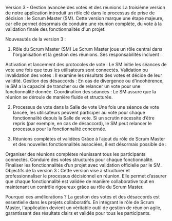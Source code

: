 Version 3 - Gestion avancée des votes et des réunions
La troisième version de notre application introduit un rôle clé dans le processus de prise de décision : le Scrum Master (SM). Cette version marque une étape majeure, car elle permet désormais de conduire une réunion complète, du vote à la validation finale des fonctionnalités d'un projet.

Nouveautés de la version 3 :
1. Rôle du Scrum Master (SM)
Le Scrum Master joue un rôle central dans l'organisation et la gestion des réunions. Ses responsabilités incluent :

Activation et lancement des protocoles de vote : Le SM initie les séances de vote une fois que tous les utilisateurs sont connectés.
Validation ou invalidation des votes : Il examine les résultats des votes et décide de leur validité.
Gestion des désaccords : En cas de divergence ou d'incohérence, le SM a la capacité de trancher ou de relancer un vote pour une fonctionnalité donnée.
Coordination des séances : Le SM assure que la réunion se déroule de manière fluide et structurée.

2. Processus de vote dans la Salle de vote
Une fois une séance de vote lancée, les utilisateurs peuvent participer au vote pour chaque fonctionnalité depuis la Salle de vote.
Si un scrutin nécessite d’être repris (par exemple, en cas de désaccord), le SM peut relancer le processus pour la fonctionnalité concernée.

3. Réunions complètes et validées
Grâce à l’ajout du rôle de Scrum Master et des nouvelles fonctionnalités associées, il est désormais possible de :

Organiser des réunions complètes réunissant tous les participants connectés.
Conduire des votes structurés pour chaque fonctionnalité.
Finaliser les fonctionnalités d’un projet avec validation officielle par le SM.
Objectifs de la version 3 :
Cette version vise à structurer et professionnaliser le processus décisionnel en réunion. Elle permet d’assurer que chaque fonctionnalité est validée de manière collaborative tout en maintenant un contrôle rigoureux grâce au rôle du Scrum Master.

Pourquoi ces améliorations ?
La gestion des votes et des désaccords est essentielle dans les projets collaboratifs. En intégrant le rôle de Scrum Master, l'application devient un véritable outil de gestion de réunion agile, garantissant des résultats clairs et validés pour tous les participants.
